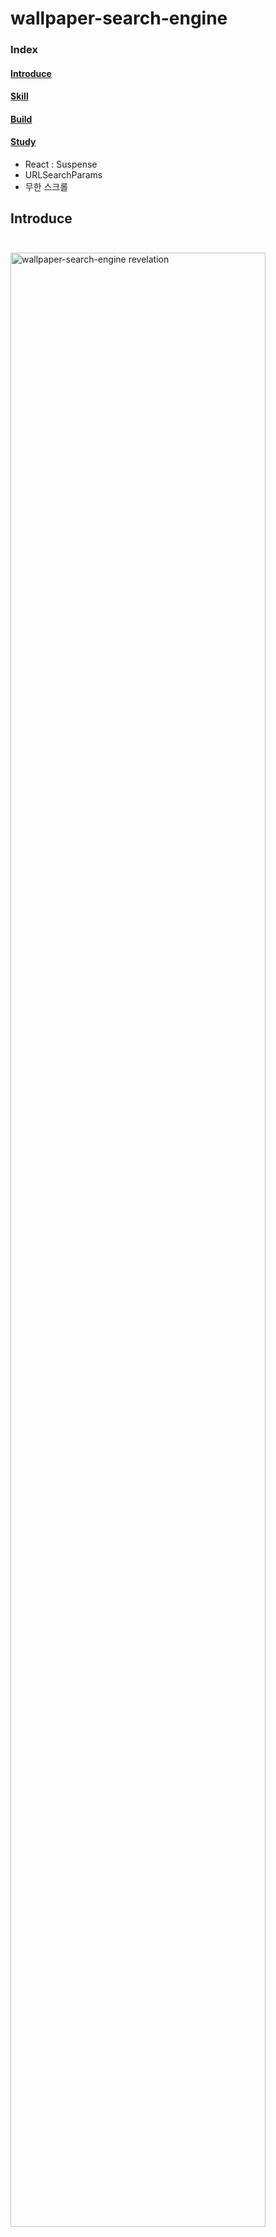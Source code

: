 # wallpaper-search-engine

### Index

#### <a href="#introduce">Introduce</a>

#### <a href="#skill">Skill</a>

#### <a href="#build">Build</a>

#### <a href="#study">Study</a>

-   React : Suspense
-   URLSearchParams
-   무한 스크롤

## <div id="introduce">Introduce</div>

 <img src="./readmeImg/wallpaper_search_engine_ex.gif" width="90%" style="margin:24px 0" alt="wallpaper-search-engine revelation"/>

wallpaper-search-engine은 [30개 프로젝트로 배우는 프론트엔드 웹 개발 (with React)의 수업 과제](https://github.com/hanameee/wallpaper-search-engine)로 pixabay의 이미지 API를 활용한 이미지 검색 기능을 제공하는 사이트입니다..

wallpaper-search-engine에서 구현한 기능들은 다음과 같습니다.

1.  검색어 입력 후 enter누르면 검색어에 맞춘 이미지를 보여줍니다. 키워드 사이의 띄어쓰기를 통해 여러개의 키워드를 이용한 검색도 가능합니다.

    📷 <**"baby cat dog"** 검색 시 화면>

    <img src="./readmeImg/baby_cat_dog.jpeg" width="500px" alt="baby_cat_dog"/>

2.  검색 옵션을 설정할 수 있고, 옵션이 변경 될 경우 이전에 검색한 결과들도 변경됩니다.
3.  이전에 검색한 검색어(이하 최신 검색어)를 클릭 시, 검색어 입력창에 반영됩니다.
4.  최신 검색어들은 저장되어 새로고침 시나 새로 창을 열었을 경우에도 남아있습니다.
5.  최신 검색어들은 옆의 "x"버튼을 클릭해 삭제할 수 있습니다.
6.  이미지를 클릭하면 이미지 상세보기 모달창이 열립니다.
7.  이미지 상세보기 모달창에서 이미지 로드가 완료되기 전까지는 로딩화면이 나타납니다. **(React의 Suspense 사용)**
8.  다크모드를 기능을 제공합니다.
9.  새로고침 시나 페이지를 처음 열때에는 최근 검색어가 있을 경우 해당 검색어를, 없을 경우에는 임의로 정한 "dog"를 검색어로 한 검색 결과가 화면에 나타납니다.

## <div id="skill">Skill</div>

-   HTML, CSS, Styled-components
-   React, Typescript

## <div id="build">Build</div>

### Install

```bash
 npm i
```

### Start

```bash
  npm run start
```

### Build

```
  npm run build
```

## <div id="study">Study</div>

### 1. React : Suspense

React의 Suspense를 이번 프로젝트를 통해서 처음 적용해 봤습니다.

이번 프로젝트에서 이미지 상세보기 모달창을 열었을 때 이미지 로드가 완료되기까지 어느 정도의 시간이 필요하다는 문제가 있었고 로드되는 시간동안 로딩화면을 보여주고자 React의 Suspense를 사용했습니다.

Suspense는 비동기 데이터를 가져오는 동안 Suspense의 자식 요소의 렌더링을 중단하고 fallback에 설정한 컴포넌트를 보여주는 기능으로,
이미지를 비동기 데이터로 가져오는 컴포넌트가 필요했고 이런 기능을 제공하는 "react-image" 라이브러리를 이용해 SuspenseImage 컴포넌트를 만들었고
로딩화면은 Loading 컴포넌트를 통해 구현했습니다.

### 2. URLSearchParams

### 1) URL의 쿼리 스트리밍?

```
 www.world.com/api/?key=12323454...
```

URL의 쿼리 스트리밍은 URL에서 물음표 다음에 오는 것들로 key=value형태로 구성되고 & 연산자를 이용해 여러개의 스트리밍을 묶어서 사용할 수 있습니다.

### 2) URLSearchParams 을 이용한 URL 스크리밍 작성/관리

URL의 쿼리스크리밍을 이용하는 유틸리티 메서드를 정의하는 URLSearchParams를 사용하면 복잡한 URL의 쿼리 스트리밍을 보다 간편하게 작성,관라할 수 있습니다.

##### 구현 코드

```js
const options = {
    key: '1234567',
    q: 'dog',
    //....
    image_type: 'photo',
};
const query = new URLSearchParams(options).toString();

const url = `https://www.world.com/api/?${query}`;

console.log(url);
//https://www.world.com/api/?key=1234567&q=dog&....&image_type=photo
```

### 3. 무한 스크롤

해당 프로젝트의 배포 사이트는 페이지 네이션으로 동작하고, 무한 스크롤 구현은 해당 프로젝트의 [fn/infinite_scroll](https://github.com/BadaHertz52/wallpaper-search-engine/tree/fn/infinite_scroll) 브랜치에서 확인할 수 있습니다.

### 1) 페이지 네이션 vs 무한 스크롤

정보의 양은 한정적이지 않지만 이를 보여줄 수 있는 뷰포트의 영역은 한정적입니다. 많은 정보를 한정적인 뷰포트에 표현하는 방식으로는 페이지별로 정보를 나누어서 하나의 페이지만을 보여주는 페이지 네이션과 스크롤을 통해 정보를 계속 추가해주는 무한 스크롤 방식이 있습니다.

|      | 페이지 네이션                                                                                             | 무한 스크롤                                                                                                                                                                                                          |
| ---- | --------------------------------------------------------------------------------------------------------- | -------------------------------------------------------------------------------------------------------------------------------------------------------------------------------------------------------------------- |
| 정의 | 정보를 페이지별로 나누어서 보여주는 방식                                                                  | 스크롤을 통해 페이지 하단에 도달했을때, 데이터를 추가로 불러들여서 계속해서 보여주는 방식                                                                                                                            |
| 예시 | 책                                                                                                        | 웹툰                                                                                                                                                                                                                 |
| 장점 | - 정보탐색에 유리 <br/> - 사용자에게 통제권이 있음 <br/> - SEO에 보다 적합                                | - 흐름이 중요한 정보에 있어 좋음 <br/> - 터치 기반환경에서 용이                                                                                                                                                      |
| 단점 | - 한 페이지에 담을 수 있는 정보의 양이 제한적임<br/> - 이전 페이지나 다음페이지 처럼 추가적인 기능이 필요 | - 로딩 시간이 걸림<br/> - 스크롤 막대가 정보의 양을 반영하지 못함 <br/> - SEO에 추가적인 조치 필요 (검색엔진이 페이지 하단에 도달해야 불러오지는 정보를 파악하기 힘듦)<br/> 특정항목이나 원래 위치로 돌아오기가 힘듦 |

### 2) 무한 스크롤 구현 - IntersectionObserver API

### A. IntersectionObserver API

IntersectionObserver API는 뷰포트와 설정한 요소의 교차점을 관찰하여 요소가 뷰포트에서 보이는 지 여부를 판별하는 기능을 제공합니다.

```JS
const el = document.getElementById("target"); // 관찰 대상
const callback =(entries,observer)=>{

	};
const  observer =new IntersectionObserver(callback, options)
observer.observe(el)
```

<details>
<summary>callback</summary>
<div markdown="callback">
: 관찰할 대상이 등록되거나 뷰포트 영역에서 관찰대상의 가시성에 변화가 있을 때 실행됨

-   entries: 가기성의 변화에 대한 정보
-   observe: 콜백이 실행되는 해당 인스컨스를 참조
</div>
</details>

<details>
<summary>options</summary>
<div markdown="options">
-   root: 가시성의 기준이 되는 영역, 뷰포트를 지정, 기본값은 null, null일 경우 브라우저의 뷰포트가 사용
-   rootMargin :바깥 여백(Margin)을 이용해 Root 범위를 확장하거나 축소
-   threshold : 옵저거가 실행될 타겟의 가시성 정보(백분율)

</div>
</details>

<details>
<summary>methods</summary>
<div markdown="methods">
  - observe : 관찰한 대상을 지정하고, 관찰을 시작
  - unobserve: 특정 관찰 대상에 대한 관찰 중지
  - disconnect:  모든 관찰 대상에 대한 관찰 중지
  - takeRecords : IntersectionObserverEntry 객체의 배열을 반환

</div>
</details>

#### observe 종료

observe의 관찰을 종료시키는 방법으로는 unobserve, disconnect 메서드를 사용하거나 관찰 타겟을 DOM에서 숨김는 방법이 있습니다.

### B. IntersectionObserver API 를 사용한 무한 스크롤 구현

IntersectionObserver API 를 이용해 하나의 페이지가 끝나는 부분에 관찰 타켓을 추가하고 타겟이 뷰포트에 보일때 다음 페이지의 이미지 데이터를 불러와 기존 데이터에 추가하고 현재 페이지가 총 페이지수를 넘어가면 관찰 타겟을 DOM에서 숨겨 관찰을 종료하는 방식으로 무한 스크롤을 구현했습니다.

<img src="./readmeImg/무한%20스크롤%20순서도.png" alt="무한 스크롤 순서도" height="450px">

<details>
<summary>구현 코드 보기</summary>
<div markdown="code">

```typescript
// observer의 관찰 타겟을 DOM에 보여질지 여부,
//현재 페이지가 데이터로 보여줄 수 있는 총 페이지의 수 (numberOfPage) 이하 일때 보여줌
// callback함수가 실행될때, page +1 이 되므로
const showObserveTarget = option.page !== numberOfPage;

const observerCallback: IntersectionObserverCallback = useCallback(
        (
            entries: IntersectionObserverEntry[],
            observer: IntersectionObserver
        ) => {
            //observeTarget이 보일때만 실행
            if (entries[0].isIntersecting) {
                setOption((prev) => ({ ...prev, page: prev.page + 1 }));
            }
        },
        []
    );
// option, keyword 값이 변경될때 마다 데이터 업데이트
useEffect(() => {
       const updateData =()=>{// data 업데이트}
    }, [ option, keyword]);
useEffect(() => {
        const observer = new IntersectionObserver(observerCallback, {
            threshold: 1,
        });
        if (observeTargetRef.current && showObserveTarget) {
            observer.observe(observeTargetRef.current);
        }
    }, [observerCallback, showObserveTarget]);

```

</div>
</details>

### 자료

[Intersection Observer - 요소의 가시성 관찰](https://heropy.blog/2019/10/27/intersection-observer/)
